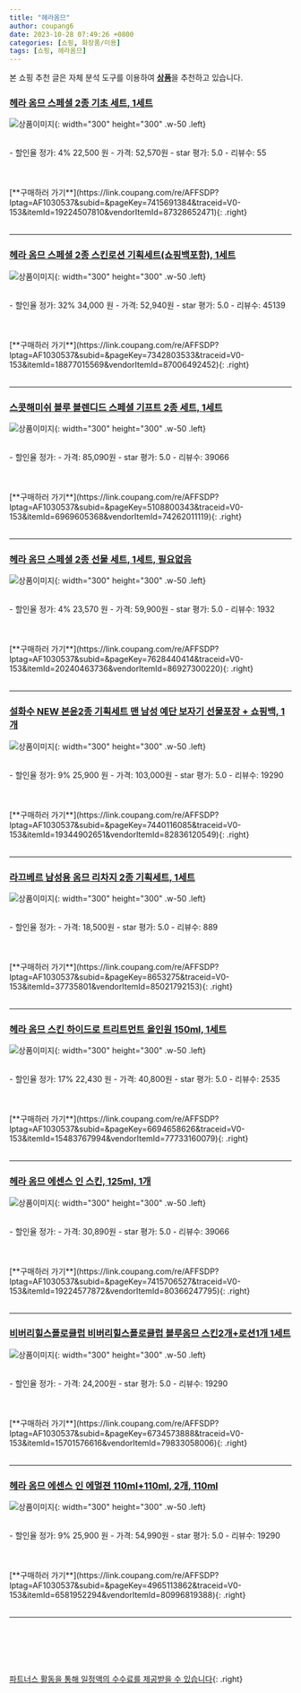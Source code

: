 ```yaml
---
title: "헤라옴므"
author: coupang6
date: 2023-10-28 07:49:26 +0800
categories: [쇼핑, 화장품/미용]
tags: [쇼핑, 헤라옴므]
---
```


본 쇼핑 추천 글은 자체 분석 도구를 이용하여 [**상품**](https://link.coupang.com/a/bao1ui)을 추천하고 있습니다.

### [헤라 옴므 스페셜 2종 기초 세트, 1세트](https://link.coupang.com/re/AFFSDP?lptag=AF1030537&subid=&pageKey=7415691384&traceid=V0-153&itemId=19224507810&vendorItemId=87328652471)

![상품이미지](https://thumbnail8.coupangcdn.com/thumbnails/remote/230x230ex/image/vendor_inventory/1231/473951b8d0ced33f573bdc05a5f3cb2a02b64b0f40899380361ae49b3c1f.png){: width="300" height="300" .w-50 .left}


<br>
- 할인율 정가: 4%  22,500   원
- 가격: 52,570원
- star 평가: 5.0
- 리뷰수: 55
<br>
<br>
<br>
<br>
[**구매하러 가기**](https://link.coupang.com/re/AFFSDP?lptag=AF1030537&subid=&pageKey=7415691384&traceid=V0-153&itemId=19224507810&vendorItemId=87328652471){: .right}
<br>
<br>

---

### [헤라 옴므 스페셜 2종 스킨로션 기획세트(쇼핑백포함), 1세트](https://link.coupang.com/re/AFFSDP?lptag=AF1030537&subid=&pageKey=7342803533&traceid=V0-153&itemId=18877015569&vendorItemId=87006492452)

![상품이미지](https://thumbnail8.coupangcdn.com/thumbnails/remote/230x230ex/image/vendor_inventory/1231/473951b8d0ced33f573bdc05a5f3cb2a02b64b0f40899380361ae49b3c1f.png){: width="300" height="300" .w-50 .left}


<br>
- 할인율 정가: 32%  34,000   원
- 가격: 52,940원
- star 평가: 5.0
- 리뷰수: 45139
<br>
<br>
<br>
<br>
[**구매하러 가기**](https://link.coupang.com/re/AFFSDP?lptag=AF1030537&subid=&pageKey=7342803533&traceid=V0-153&itemId=18877015569&vendorItemId=87006492452){: .right}
<br>
<br>

---

### [스콧해미쉬 블루 블렌디드 스페셜 기프트 2종 세트, 1세트](https://link.coupang.com/re/AFFSDP?lptag=AF1030537&subid=&pageKey=5108800343&traceid=V0-153&itemId=6969605368&vendorItemId=74262011119)

![상품이미지](https://thumbnail7.coupangcdn.com/thumbnails/remote/230x230ex/image/rs_quotation_api/javlvzm9/fe7b8f46baa643348b64cbf2f13b770a.png){: width="300" height="300" .w-50 .left}


<br>
- 할인율 정가: 
- 가격: 85,090원
- star 평가: 5.0
- 리뷰수: 39066
<br>
<br>
<br>
<br>
[**구매하러 가기**](https://link.coupang.com/re/AFFSDP?lptag=AF1030537&subid=&pageKey=5108800343&traceid=V0-153&itemId=6969605368&vendorItemId=74262011119){: .right}
<br>
<br>

---

### [헤라 옴므 스페셜 2종 선물 세트, 1세트, 필요없음](https://link.coupang.com/re/AFFSDP?lptag=AF1030537&subid=&pageKey=7628440414&traceid=V0-153&itemId=20240463736&vendorItemId=86927300220)

![상품이미지](https://thumbnail7.coupangcdn.com/thumbnails/remote/230x230ex/image/vendor_inventory/a074/72f43a725e8ba33f1eaf6610b305c8c9d1aa98b0361c2950940fbb033717.png){: width="300" height="300" .w-50 .left}


<br>
- 할인율 정가: 4%  23,570   원
- 가격: 59,900원
- star 평가: 5.0
- 리뷰수: 1932
<br>
<br>
<br>
<br>
[**구매하러 가기**](https://link.coupang.com/re/AFFSDP?lptag=AF1030537&subid=&pageKey=7628440414&traceid=V0-153&itemId=20240463736&vendorItemId=86927300220){: .right}
<br>
<br>

---

### [설화수 NEW 본윤2종 기획세트 맨 남성 예단 보자기 선물포장 + 쇼핑백, 1개](https://link.coupang.com/re/AFFSDP?lptag=AF1030537&subid=&pageKey=7440116085&traceid=V0-153&itemId=19344902651&vendorItemId=82836120549)

![상품이미지](https://thumbnail10.coupangcdn.com/thumbnails/remote/230x230ex/image/vendor_inventory/9b9a/9605835c74937082fbb11798e7959a87960abdef8afac8890f013545b4ed.jpg){: width="300" height="300" .w-50 .left}


<br>
- 할인율 정가: 9%  25,900   원
- 가격: 103,000원
- star 평가: 5.0
- 리뷰수: 19290
<br>
<br>
<br>
<br>
[**구매하러 가기**](https://link.coupang.com/re/AFFSDP?lptag=AF1030537&subid=&pageKey=7440116085&traceid=V0-153&itemId=19344902651&vendorItemId=82836120549){: .right}
<br>
<br>

---

### [라끄베르 남성용 옴므 리차지 2종 기획세트, 1세트](https://link.coupang.com/re/AFFSDP?lptag=AF1030537&subid=&pageKey=8653275&traceid=V0-153&itemId=37735801&vendorItemId=85021792153)

![상품이미지](https://thumbnail8.coupangcdn.com/thumbnails/remote/230x230ex/image/vendor_inventory/b982/870586108d0a77fdb08d54b7b158e9d5109924b739eead5613205ace8d7f.jpg){: width="300" height="300" .w-50 .left}


<br>
- 할인율 정가: 
- 가격: 18,500원
- star 평가: 5.0
- 리뷰수: 889
<br>
<br>
<br>
<br>
[**구매하러 가기**](https://link.coupang.com/re/AFFSDP?lptag=AF1030537&subid=&pageKey=8653275&traceid=V0-153&itemId=37735801&vendorItemId=85021792153){: .right}
<br>
<br>

---

### [헤라 옴므 스킨 하이드로 트리트먼트 올인원 150ml, 1세트](https://link.coupang.com/re/AFFSDP?lptag=AF1030537&subid=&pageKey=6694658626&traceid=V0-153&itemId=15483767994&vendorItemId=77733160079)

![상품이미지](https://thumbnail9.coupangcdn.com/thumbnails/remote/230x230ex/image/retail/images/4457362455104243-d6ffbd55-14ba-46ed-96c4-83538382b473.jpg){: width="300" height="300" .w-50 .left}


<br>
- 할인율 정가: 17%  22,430   원
- 가격: 40,800원
- star 평가: 5.0
- 리뷰수: 2535
<br>
<br>
<br>
<br>
[**구매하러 가기**](https://link.coupang.com/re/AFFSDP?lptag=AF1030537&subid=&pageKey=6694658626&traceid=V0-153&itemId=15483767994&vendorItemId=77733160079){: .right}
<br>
<br>

---

### [헤라 옴므 에센스 인 스킨, 125ml, 1개](https://link.coupang.com/re/AFFSDP?lptag=AF1030537&subid=&pageKey=7415706527&traceid=V0-153&itemId=19224577872&vendorItemId=80366247795)

![상품이미지](https://thumbnail7.coupangcdn.com/thumbnails/remote/230x230ex/image/vendor_inventory/f5c6/6f98c33887a2a212feba71d54a345b27752d485e1197d222ab61c72ed963.jpg){: width="300" height="300" .w-50 .left}


<br>
- 할인율 정가: 
- 가격: 30,890원
- star 평가: 5.0
- 리뷰수: 39066
<br>
<br>
<br>
<br>
[**구매하러 가기**](https://link.coupang.com/re/AFFSDP?lptag=AF1030537&subid=&pageKey=7415706527&traceid=V0-153&itemId=19224577872&vendorItemId=80366247795){: .right}
<br>
<br>

---

### [비버리힐스폴로클럽 비버리힐스폴로클럽 블루옴므 스킨2개+로션1개 1세트](https://link.coupang.com/re/AFFSDP?lptag=AF1030537&subid=&pageKey=6734573888&traceid=V0-153&itemId=15701576616&vendorItemId=79833058006)

![상품이미지](https://thumbnail10.coupangcdn.com/thumbnails/remote/230x230ex/image/vendor_inventory/b5b3/3202c0db5ccaab932016a70938f5ca9e6d2fbe3330293e8955cea2621b26.jpg){: width="300" height="300" .w-50 .left}


<br>
- 할인율 정가: 
- 가격: 24,200원
- star 평가: 5.0
- 리뷰수: 19290
<br>
<br>
<br>
<br>
[**구매하러 가기**](https://link.coupang.com/re/AFFSDP?lptag=AF1030537&subid=&pageKey=6734573888&traceid=V0-153&itemId=15701576616&vendorItemId=79833058006){: .right}
<br>
<br>

---

### [헤라 옴므 에센스 인 에멀젼 110ml+110ml, 2개, 110ml](https://link.coupang.com/re/AFFSDP?lptag=AF1030537&subid=&pageKey=4965113862&traceid=V0-153&itemId=6581952294&vendorItemId=80996819388)

![상품이미지](https://thumbnail8.coupangcdn.com/thumbnails/remote/230x230ex/image/vendor_inventory/e98f/9dc7446a83e95fff635ed67598dde7eb394b9341aee9008ae94d93a05f33.jpg){: width="300" height="300" .w-50 .left}


<br>
- 할인율 정가: 9%  25,900   원
- 가격: 54,990원
- star 평가: 5.0
- 리뷰수: 19290
<br>
<br>
<br>
<br>
[**구매하러 가기**](https://link.coupang.com/re/AFFSDP?lptag=AF1030537&subid=&pageKey=4965113862&traceid=V0-153&itemId=6581952294&vendorItemId=80996819388){: .right}
<br>
<br>

---
<br><br><br><br><br> [파트너스 활동을 통해 일정액의 수수료를 제공받을 수 있습니다](https://link.coupang.com/a/bao1ui){: .right}